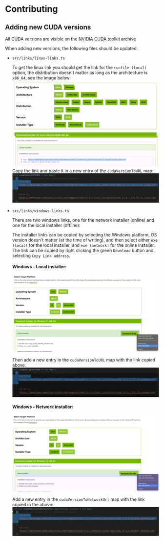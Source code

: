 # Contributing

## Adding new CUDA versions

All CUDA versions are visible on the [NVIDIA CUDA toolkit archive](https://developer.nvidia.com/cuda-toolkit-archive)

When adding new versions, the following files should be updated:
- `src/links/linux-links.ts`
  
  To get the linux link you should get the link for the `runfile (local)` option, the distribution doesn't matter as long as the architecture is `x86_64`, see the image below:
  ![Linux link copy](images/linux-link.jpg)
  Copy the link and paste it in a new entry of the `cudaVersionToURL` map:
  ![Linux link paste](images/linux-link-code.jpg)
- `src/links/windows-links.ts`

  There are two windows links, one for the network installer (online) and one for the local installer (offline):
  
  The installer links can be copied by selecting the Windows platform, OS version doesn't matter (at the time of writing), and then select either `exe (local)` for the local installer, and `exe (network)` for the online installer. The link can be copied by right clicking the green `Download` button and selecting `Copy Link address`.

  #### Windows - Local installer:
  ![Windows link local copy](images/windows-link-local.jpg)

  Then add a new entry in the `cudaVersionToURL` map with the link copied above:
  ![Windows link local paste](images/windows-link-local-code.jpg)

  #### Windows - Network installer:
  ![Windows link network copy](images/windows-link-network.jpg)

  Add a new entry in the `cudaVersionToNetworkUrl` map with the link copied in the above:
  ![Windows link network paste](images/windows-link-network-code.jpg)


  
